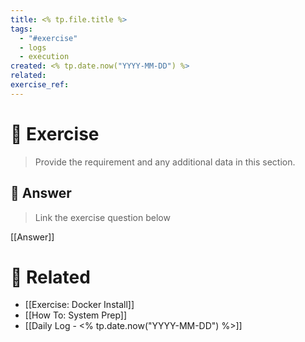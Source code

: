 ```yaml
---
title: <% tp.file.title %>
tags:
  - "#exercise"
  - logs
  - execution
created: <% tp.date.now("YYYY-MM-DD") %>
related:
exercise_ref:
---
```

# 🎯 Exercise
 >  Provide the requirement and any additional data in this section.

## 🧠 Answer
> Link the exercise question below

[[Answer]]

# 🔗 Related

- [[Exercise: Docker Install]]
- [[How To: System Prep]]
- [[Daily Log - <% tp.date.now("YYYY-MM-DD") %>]]